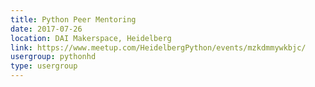 ```yaml
---
title: Python Peer Mentoring
date: 2017-07-26
location: DAI Makerspace, Heidelberg
link: https://www.meetup.com/HeidelbergPython/events/mzkdmmywkbjc/
usergroup: pythonhd
type: usergroup
---
```

